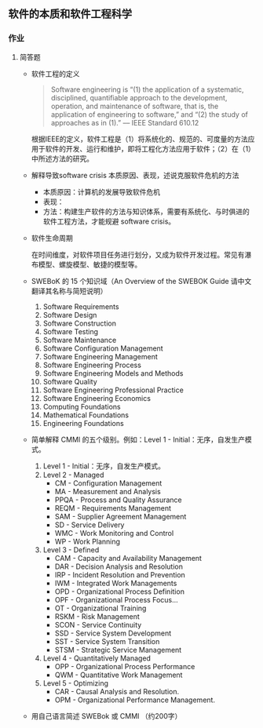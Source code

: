 ## 软件的本质和软件工程科学

### 作业

1. 简答题

    * 软件工程的定义
    
      > Software engineering is “(1) the application of a systematic, disciplined, quantifiable approach to the development, operation, and maintenance of software, that is, the application of engineering to software,” and “(2) the study of approaches as in (1).” –– IEEE Standard 610.12
      
      根据IEEE的定义，软件工程是（1）将系统化的、规范的、可度量的方法应用于软件的开发、运行和维护，即将工程化方法应用于软件；（2）在（1）中所述方法的研究。
      
    * 解释导致software crisis 本质原因、表现，述说克服软件危机的方法
    
      * 本质原因：计算机的发展导致软件危机
      * 表现：
      * 方法：构建生产软件的方法与知识体系，需要有系统化、与时俱进的软件工程方法，才能规避 software crisis。
      
    * 软件生命周期
    
      在时间维度，对软件项目任务进行划分，又成为软件开发过程。常见有瀑布模型、螺旋模型、敏捷的模型等。
      
    * SWEBoK 的 15 个知识域（An Overview of the SWEBOK Guide 请中文翻译其名称与简短说明）
    
      1. Software Requirements
      2. Software Design
      3. Software Construction
      4. Software Testing
      5. Software Maintenance
      6. Software Configuration Management
      7. Software Engineering Management
      8. Software Engineering Process
      9. Software Engineering Models and Methods
      10. Software Quality
      11. Software Engineering Professional Practice
      12. Software Engineering Economics
      13. Computing Foundations
      14. Mathematical Foundations
      15. Engineering Foundations
      
    * 简单解释 CMMI 的五个级别。例如：Level 1 - Initial：无序，自发生产模式。

      1. Level 1 - Initial：无序，自发生产模式。
      2. Level 2 - Managed
          * CM - Configuration Management
          * MA - Measurement and Analysis
          * PPQA - Process and Quality Assurance
          * REQM - Requirements Management
          * SAM - Supplier Agreement Management
          * SD - Service Delivery
          * WMC - Work Monitoring and Control
          * WP - Work Planning
      3. Level 3 - Defined
          * CAM - Capacity and Availability Management
          * DAR - Decision Analysis and Resolution
          * IRP - Incident Resolution and Prevention
          * IWM - Integrated Work Managements
          * OPD - Organizational Process Definition
          * OPF - Organizational Process Focus...
          * OT - Organizational Training
          * RSKM - Risk Management
          * SCON - Service Continuity
          * SSD - Service System Development
          * SST - Service System Transition
          * STSM - Strategic Service Management
      4. Level 4 - Quantitatively Managed
          * OPP - Organizational Process Performance
          * QWM - Quantitative Work Management
      5. Level 5 - Optimizing
          * CAR - Causal Analysis and Resolution.
          * OPM - Organizational Performance Management.

    * 用自己语言简述 SWEBok 或 CMMI （约200字）
